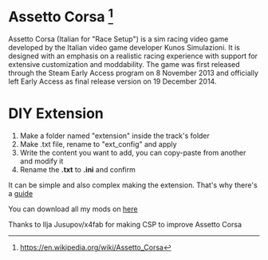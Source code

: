 # Assetto Corsa [^1]

Assetto Corsa (Italian for "Race Setup") is a sim racing video game developed by the Italian video game developer Kunos Simulazioni. It is designed with an emphasis on a realistic racing experience with support for extensive customization and moddability. The game was first released through the Steam Early Access program on 8 November 2013 and officially left Early Access as final release version on 19 December 2014.

[^1]: https://en.wikipedia.org/wiki/Assetto_Corsa

# DIY Extension

1. Make a folder named "extension" inside the track's folder
2. Make .txt file, rename to "ext_config" and apply
3. Write the content you want to add, you can copy-paste from another and modify it
4. Rename the **.txt** to **.ini** and confirm

It can be simple and also complex making the extension. That's why there's a [guide](https://github.com/ac-custom-shaders-patch/acc-extension-)

You can download all my mods on [here](https://www.racedepartment.com/members/raydavid.1186789/)

Thanks to Ilja Jusupov/x4fab for making CSP to improve Assetto Corsa
